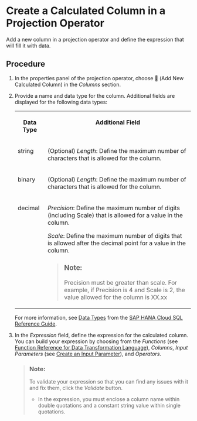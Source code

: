 <!-- loio73116a5ddb014e658bceca5c33ecf82d -->

<link rel="stylesheet" type="text/css" href="../css/sap-icons.css"/>

# Create a Calculated Column in a Projection Operator

Add a new column in a projection operator and define the expression that will fill it with data.



## Procedure

1.  In the properties panel of the projection operator, choose <span class="FPA-icons"></span> \(Add New Calculated Column\) in the *Columns* section.

2.  Provide a name and data type for the column. Additional fields are displayed for the following data types:


    <table>
    <tr>
    <th valign="top">

    Data Type
    
    </th>
    <th valign="top">

    Additional Field
    
    </th>
    </tr>
    <tr>
    <td valign="top">
    
    string
    
    </td>
    <td valign="top">
    
    \(Optional\) *Length*: Define the maximum number of characters that is allowed for the column.
    
    </td>
    </tr>
    <tr>
    <td valign="top">
    
    binary
    
    </td>
    <td valign="top">
    
    \(Optional\) *Length*: Define the maximum number of characters that is allowed for the column.
    
    </td>
    </tr>
    <tr>
    <td valign="top">
    
    decimal
    
    </td>
    <td valign="top">
    
    *Precision*: Define the maximum number of digits \(including Scale\) that is allowed for a value in the column.

    *Scale*: Define the maximum number of digits that is allowed after the decimal point for a value in the column.

    > ### Note:  
    > Precision must be greater than scale. For example, if Precision is 4 and Scale is 2, the value allowed for the column is XX.xx


    
    </td>
    </tr>
    </table>
    
    For more information, see [Data Types](https://help.sap.com/viewer/c1d3f60099654ecfb3fe36ac93c121bb/2020_04_QRC/en-US/20a1569875191014b507cf392724b7eb.html) from the [SAP HANA Cloud SQL Reference Guide](https://help.sap.com/viewer/c1d3f60099654ecfb3fe36ac93c121bb/2020_04_QRC/en-US/b4b0eec1968f41a099c828a4a6c8ca0f.html).

3.  In the *Expression* field, define the expression for the calculated column. You can build your expression by choosing from the *Functions* \(see [Function Reference for Data Transformation Language](https://help.sap.com/viewer/fd995896a5f841c696d2b6825d39f755/Cloud/en-US)\), *Columns*, *Input Parameters* \(see [Create an Input Parameter](create-an-input-parameter-a6fb3e7.md)\), and *Operators*.

    > ### Note:  
    > To validate your expression so that you can find any issues with it and fix them, click the *Validate* button.
    > 
    > -   In the expression, you must enclose a column name within double quotations and a constant string value within single quotations.


